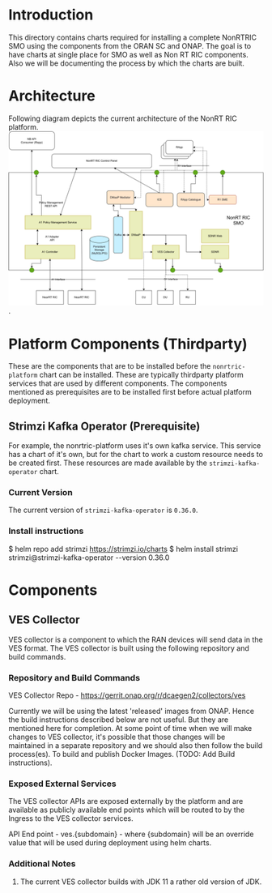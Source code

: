 # Introduction

This directory contains charts required for installing a complete NonRTRIC SMO using the components from the ORAN SC and ONAP. The goal is to have charts at single place for SMO as well as Non RT RIC components. Also we will be documenting the process by which the charts are built.

# Architecture

Following diagram depicts the current architecture of the NonRT RIC platform. ![architecture diagram](images/NonRTRicArchitecture.svg "Architecthre").

# Platform Components (Thirdparty)

These are the components that are to be installed before the `nonrtric-platform` chart can be installed. These are typically thirdparty platform services that are used by different components. The components mentioned as prerequisites are to be installed first before actual platform deployment.


## Strimzi Kafka Operator (Prerequisite)

For example, the nonrtric-platform uses it's own kafka service. This service has a chart of it's own, but for the chart to work a custom resource needs to be created first. These resources are made available by the `strimzi-kafka-operator` chart.

### Current Version

The current version of `strimzi-kafka-operator` is `0.36.0`.

### Install instructions
$ helm repo add strimzi https://strimzi.io/charts
$ helm install strimzi strimzi@strimzi-kafka-operator --version 0.36.0

# Components

## VES Collector

VES collector is a component to which the RAN devices will send data in the VES format. The VES collector is built using the following repository and build commands.

### Repository and Build Commands

VES Collector Repo - https://gerrit.onap.org/r/dcaegen2/collectors/ves

Currently we will be using the latest 'released' images from ONAP. Hence the build instructions described below are not useful. But they are mentioned here for completion. At some point of time when we will make changes to VES collector, it's possible that those changes will be maintained in a separate repository and we should also then follow the build process(es). To build and publish Docker Images. (TODO: Add Build instructions).

### Exposed External Services

The VES collector APIs are exposed externally by the platform and are available as publicly available end points which will be routed to by the Ingress to the VES collector services.

API End point - ves.{subdomain} - where {subdomain} will be an override value that will be used during deployment using helm charts.

### Additional Notes

1. The current VES collector builds with JDK 11 a rather old version of JDK.

